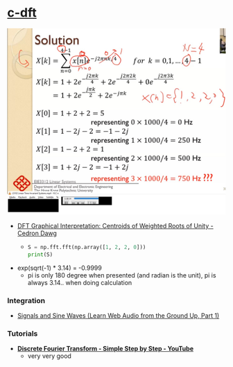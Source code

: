 [c-dft](https://dirkarnez.github.io/c-dft/)
===========================================
![](./images/Untitled.jpg)
- [DFT Graphical Interpretation: Centroids of Weighted Roots of Unity - Cedron Dawg](https://www.dsprelated.com/showarticle/768.php)
  - ```python
    S = np.fft.fft(np.array([1, 2, 2, 0]))        
    print(S)
    ```
- exp(sqrt(-1) * 3.14) = -0.9999
  - pi is only 180 degree when presented (and radian is the unit), pi is always 3.14.. when doing calculation

### Integration
- [Signals and Sine Waves (Learn Web Audio from the Ground Up, Part 1)](https://teropa.info/blog/2016/08/04/sine-waves)

### Tutorials
- [**Discrete Fourier Transform - Simple Step by Step - YouTube**](https://www.youtube.com/watch?v=mkGsMWi_j4Q)
  - very very good
